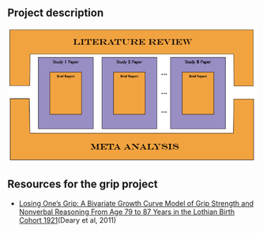 Project description
----
![publication model](../.././libs/materials/publication_model/publication_model-01.png)

## Resources for the **grip** project

  - [Losing One’s Grip: A Bivariate Growth Curve Model of Grip Strength and Nonverbal Reasoning From Age 79 to 87 Years in the Lothian Birth Cohort 1921](http://psychsocgerontology.oxfordjournals.org/content/early/2011/07/08/geronb.gbr059.full)(Deary et al, 2011)
